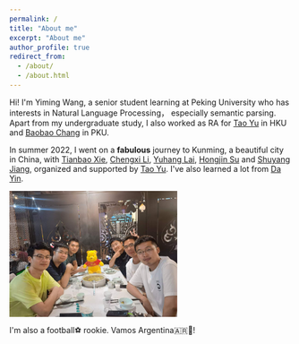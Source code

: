 ```yaml
---
permalink: /
title: "About me"
excerpt: "About me"
author_profile: true
redirect_from: 
  - /about/
  - /about.html
---
```


Hi! I'm Yiming Wang, a senior student learning at Peking University who has interests in Natural Language Processing， especially semantic parsing. Apart from my undergraduate study, I also worked as RA for [Tao Yu](https://taoyds.github.io/) in HKU and [Baobao Chang](https://cs.pku.edu.cn/info/1181/1543.htm) in PKU.

In summer 2022, I went on a <b>fabulous</b> journey to Kunming, a beautiful city in China, with [Tianbao Xie](https://tianbaoxie.com/), [Chengxi Li](https://baigker.github.io/Home-Page/), [Yuhang Lai](https://halfrot.github.io/), [Hongjin Su](https://hongjin-su.github.io/) and [Shuyang Jiang](https://scholar.google.com/citations?user=slwTiOUAAAAJ&hl=zh-CN&oi=ao), organized and supported by [Tao Yu](https://taoyds.github.io/). I've also learned a lot from [Da Yin](https://wadeyin9712.github.io/#pic_center=100x). 

<img src = "../images/KM.jpg" align="middle" width="300">

I'm also a football⚽️ rookie. Vamos Argentina🇦🇷🦅!
